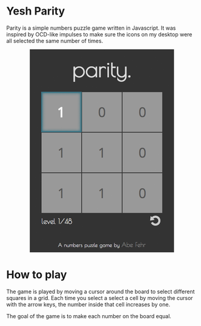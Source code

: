 Yesh Parity
======

Parity is a simple numbers puzzle game written in Javascript. It was inspired by OCD-like impulses to make sure the icons on my desktop were all selected the same number of times.

<p align="center">
  <img src="images/screenshot.png" />
</p>

How to play
===========

The game is played by moving a cursor around the board to select different squares in a grid. Each time you select a select a cell by moving the cursor with the arrow keys, the number inside that cell increases by one.

The goal of the game is to make each number on the board equal.


